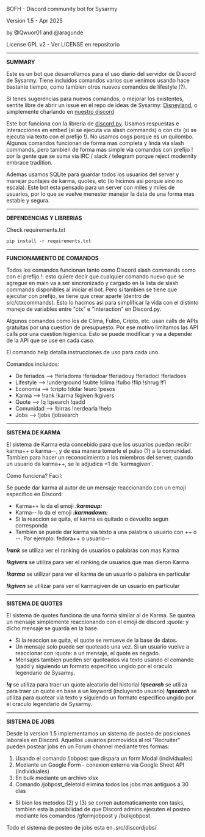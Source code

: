 
BOFH - Discord community bot for Sysarmy

Version 1.5 - Apr 2025

by @Qwuor01 and @aragunde

License GPL v2 - Ver LICENSE en repositorio

---
**SUMMARY**

Este es un bot que desarrollamos para el uso diario del servidor de Discord de Sysarmy. Tiene incluidos comandos varios que venimos usando hace bastante tiempo, como tambien otros nuevos comandos de lifestyle (?).

  

Si tenes sugerencias para nuevos comandos, o mejorar los existentes, sentite libre de abrir un issue en el repo de ideas de Sysarmy: [Disneyland](https://github.com/sysarmy/disneyland), o simplemente charlando en [nuestro discord](sysar.my/discord)

  
  

Este bot funciona con la libreria de [discord.py](https://discordpy.readthedocs.io/en/stable/index.html). Usamos respuestas e interacciones en embed (si se ejecuta via slash commands) o con ctx (si se ejecuta via texto con el prefijo !). No usamos cogs porque es un quilombo. Algunos comandos funcionan de forma mas completa y linda via slash commands, pero tambien de forma mas simple via comandos con prefijo ! por la gente que se suma via IRC / slack / telegram porque reject modernity embrace tradition.

  
  

Ademas usamos SQLite para guardar todos los usuarios del server y manejar puntajes de karma, quotes, etc (lo hicimos asi porque sino no escala). Este bot esta pensado para un server con miles y miles de usuarios, por lo que se vuelve menester manejar la data de una forma mas estable y segura.

---
**DEPENDENCIAS Y LIBRERIAS**

Check requirements.txt

`pip install -r requirements.txt`

---
**FUNCIONAMIENTO DE COMANDOS**

Todos los comandos funcionan tanto como Discord slash commands como con el prefijo !: esto quiere decir que cualquier comando nuevo que se agregue en main va a ser sincronizado y cargado en la lista de slash commands disponibles al iniciar el bot. Pero si tambien se tiene que ejecutar con prefijo, se tiene que crear aparte (dentro de src/ctxcommands). Esto lo hacmos asi para simplificar la vida con el distinto manejo de variables entre "ctx" e "interaction" en Discord.py.

Algunos comandos como los de Clima, Fulbo, Cripto, etc. usan calls de APIs gratuitas por una cuestion de presupuesto. Por ese motivo limitamos las API calls por una cuestion higienica. Esto se puede modificar y va a depender de la API que se use en cada caso.

El comando help detalla instrucciones de uso para cada uno.

Comandos incluidos:

 - De feriados    --> !feriadomx !feriadoar !feriadouy !feriadocl !feriadoes
 - Lifestyle      --> !underground !subte !clima !fulbo !flip !shrug !f1
 - Economia       --> !cripto !dolar !euro !pesos
 - Karma          --> !rank !karma !kgiven !kgivers
 - Quote          --> !q !qsearch !qadd
 - Comunidad      --> !birras !nerdearla !help
 - Jobs           --> !jobs /jobsearch
---
**SISTEMA DE KARMA**


El sistema de Karma esta concebido para que los usuarios puedan recibir karma++ o karma--, y de esa manera tomarle el pulso (?) a la comunidad. Tambien para hacer un reconocimiento a los miembros del server, cuando un usuario da karma++, se le adjudica +1 de 'karmagiven'.

Como funciona? Facil:

Se puede dar karma al autor de un mensaje reaccionando con un emoji especifico en Discord:

 - Karma++ lo da el emoji ***:karmaup:***
 - Karma-- lo da el emoji ***:karmadown:***
 - Si la reaccion se quita, el karma es quitado o devuelto segun corresponda
 - Tambien se puede dar karma via texto a una palabra o usuario con ++ o --. Por ejemplo: fedora++ o usuario--


***!rank*** se utiliza ver el ranking de usuarios o palabras con mas Karma

***!kgivers*** se utiliza para ver el ranking de usuarios que mas dieron Karma

***!karma*** se utilizar para ver el karma de un usuario o palabra en particular

***!kgiven*** se utilizar para ver el karmagiven de un usuario en particular

---
**SISTEMA DE QUOTES**


El sistema de quotes funciona de una forma similar al de Karma. Se quotea un mensaje simplemente reaccionando con el emoji de discord *:quote:* y dicho mensaje se guarda en la base.

 - Si la reaccion se quita, el quote se remueve de la base de datos.
 - Un mensaje solo puede ser quoteado una vez. Si un usuario vuelve a reaccionar con :quote: a un mensaje, el quote es negado.
 - Mensajes tambien pueden ser quoteados via texto usando el comando !qadd y siguiendo un formato especifico ungido por el oraculo legendario de Sysarmy.

***!q*** se utiliza para traer un quote aleatorio del historial
***!qsearch*** se utiliza para traer un quote en base a un keyword (incluyendo usuario)
***!qsearch*** se utiliza para quotear via texto y siguiendo un formato especifico ungido por el oraculo legendario de Sysarmy.


---
**SISTEMA DE JOBS**


Desde la version 1.5 implementamos un sistema de posteo de posiciones laborales en Discord. Aquellos usuarios promovidos al rol "Recruiter" pueden postear jobs en un Forum channel mediante tres formas:

 1) Usando el comando /jobpost que dispara un form Modal (individuales)
 2) Mediante un Google Form - conexion externa via Google Sheet API (individuales)
 3) En bulk mediante un archivo xlsx
 4) Comando /jobpost_deletold elimina todos los jobs mas antiguos a 30 dias
 
 - Si bien los metodos (2) y (3) se corren automaticamente con tasks, tambien esta la posibilidad de que Discord admins ejecuten el posteo mediante los comandos /gformjobpost y /bulkjobpost

 Todo el sistema de posteo de jobs esta en .src/discordjobs/